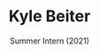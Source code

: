 ---
layout: page
title: Kyle Beiter
subtitle: Summer Intern (2021)
interests: Differential Privacy and Fairness
nextposition: Data Scientist at Optiver
img: assets/img/group/generic_m.png
importance: 4
category: Visiting Students and Interns
---